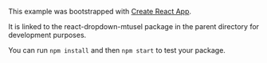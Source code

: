 This example was bootstrapped with [Create React App](https://github.com/facebook/create-react-app).

It is linked to the react-dropdown-mtusel package in the parent directory for development purposes.

You can run `npm install` and then `npm start` to test your package.
